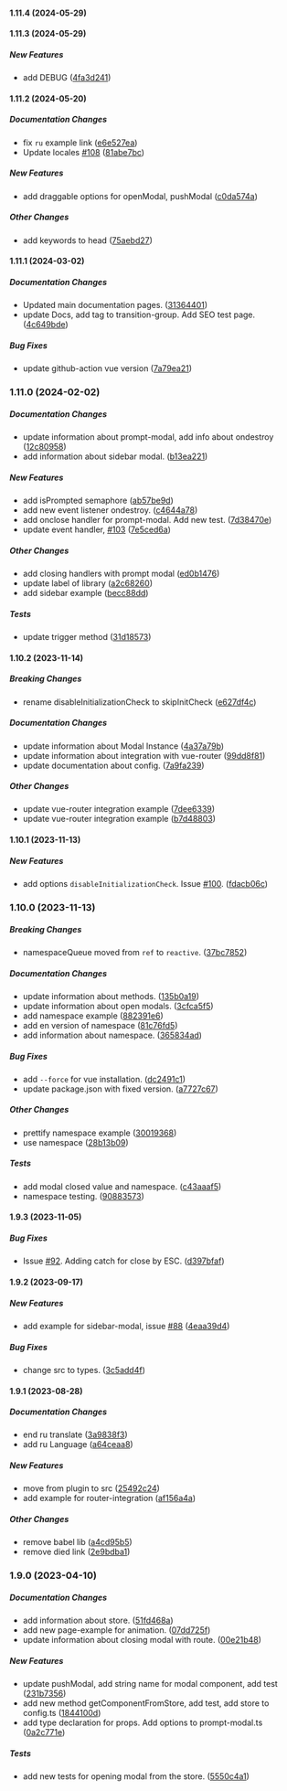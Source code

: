 #### 1.11.4 (2024-05-29)

#### 1.11.3 (2024-05-29)

##### New Features

*  add DEBUG ([4fa3d241](https://github.com/Jenesius/vue-modal/commit/4fa3d241e7fe9354314f4967d42269fb6fbc77c3))

#### 1.11.2 (2024-05-20)

##### Documentation Changes

*  fix `ru` example link ([e6e527ea](https://github.com/Jenesius/vue-modal/commit/e6e527ea7766147728c810e91c94a698e411d44a))
*  Update locales [#108](https://github.com/Jenesius/vue-modal/pull/108) ([81abe7bc](https://github.com/Jenesius/vue-modal/commit/81abe7bc159477a157ae15024cc4dc5b4d554e30))

##### New Features

*  add draggable options for openModal, pushModal ([c0da574a](https://github.com/Jenesius/vue-modal/commit/c0da574af8c2dd9088aa896a0bc599de5568a689))

##### Other Changes

*  add keywords to head ([75aebd27](https://github.com/Jenesius/vue-modal/commit/75aebd27a2ec4f3ab580bf7871eb2f7216b446d0))

#### 1.11.1 (2024-03-02)

##### Documentation Changes

*  Updated main documentation pages. ([31364401](https://github.com/Jenesius/vue-modal/commit/31364401f5ef622167e9e202d10fe95adf6ef3fb))
*  update Docs, add tag to transition-group. Add SEO test page. ([4c649bde](https://github.com/Jenesius/vue-modal/commit/4c649bde0efba59c310962fcd462c9bd8ba3d6b2))

##### Bug Fixes

*  update github-action vue version ([7a79ea21](https://github.com/Jenesius/vue-modal/commit/7a79ea2111b7d66984df2e92a70b10d2e657683c))

### 1.11.0 (2024-02-02)

##### Documentation Changes

*  update information about prompt-modal, add info about ondestroy ([12c80958](https://github.com/Jenesius/vue-modal/commit/12c809584a701ffe5c9a831f0e0e294efad05774))
*  add information about sidebar modal. ([b13ea221](https://github.com/Jenesius/vue-modal/commit/b13ea221f1509b6585009bfa515d548207ac8f7d))

##### New Features

*  add isPrompted semaphore ([ab57be9d](https://github.com/Jenesius/vue-modal/commit/ab57be9d822a5d2601c5a3bcd9e89481958b8022))
*  add new event listener ondestroy. ([c4644a78](https://github.com/Jenesius/vue-modal/commit/c4644a7860ea41413531f6870c2f1d2d8bb42de5))
*  add onclose handler for prompt-modal. Add new test. ([7d38470e](https://github.com/Jenesius/vue-modal/commit/7d38470e3f838b3f18075dbddb04898ba4e3733c))
*  update event handler, [#103](https://github.com/Jenesius/vue-modal/pull/103) ([7e5ced6a](https://github.com/Jenesius/vue-modal/commit/7e5ced6a5c0ea844cd052c81b6163c7d9b248c6b))

##### Other Changes

*  add closing handlers with prompt modal ([ed0b1476](https://github.com/Jenesius/vue-modal/commit/ed0b1476684e2b6a5d9757446f1d04a76da8b259))
*  update label of library ([a2c68260](https://github.com/Jenesius/vue-modal/commit/a2c68260963bbb8541b29c25434ee2e061289532))
*  add sidebar example ([becc88dd](https://github.com/Jenesius/vue-modal/commit/becc88ddcd4c939cc0dda4b3d5ea80ee1f31f947))

##### Tests

*  update trigger method ([31d18573](https://github.com/Jenesius/vue-modal/commit/31d18573f39b0311892f1dd5da9e9a509aa1f084))

#### 1.10.2 (2023-11-14)

##### Breaking Changes

*  rename disableInitializationCheck to skipInitCheck ([e627df4c](https://github.com/Jenesius/vue-modal/commit/e627df4c73114b2b81f369e802a9b3928b26b56f))

##### Documentation Changes

*  update information about Modal Instance ([4a37a79b](https://github.com/Jenesius/vue-modal/commit/4a37a79bfda333b195a375aa9e1359788a8a29d5))
*  update information about integration with vue-router ([99dd8f81](https://github.com/Jenesius/vue-modal/commit/99dd8f816a08f143ea3e31184129d103d4c8cd55))
*  update documentation about config. ([7a9fa239](https://github.com/Jenesius/vue-modal/commit/7a9fa23916bb0225ccaa4a94ea8eb8583368ec90))

##### Other Changes

*  update vue-router integration example ([7dee6339](https://github.com/Jenesius/vue-modal/commit/7dee6339255875ad4529614ec5dcefcbcbd5baef))
*  update vue-router integration example ([b7d48803](https://github.com/Jenesius/vue-modal/commit/b7d48803f7f6f72ecaeb42ef72bd5ef8874941d4))

#### 1.10.1 (2023-11-13)

##### New Features

*  add options `disableInitializationCheck`. Issue [#100](https://github.com/Jenesius/vue-modal/pull/100). ([fdacb06c](https://github.com/Jenesius/vue-modal/commit/fdacb06c2e1308a7961194a8f331d9d72962db6f))

### 1.10.0 (2023-11-13)

##### Breaking Changes

*  namespaceQueue moved from `ref` to `reactive`. ([37bc7852](https://github.com/Jenesius/vue-modal/commit/37bc7852e847bc7c5fdac9210bc1ad27be29da34))

##### Documentation Changes

*  update information about methods. ([135b0a19](https://github.com/Jenesius/vue-modal/commit/135b0a199aa48a4e5a230f08d73b6bb559aba0c9))
*  update information about open modals. ([3cfca5f5](https://github.com/Jenesius/vue-modal/commit/3cfca5f5be5433d1bbb76388bc7468652ce971bc))
*  add namespace example ([882391e6](https://github.com/Jenesius/vue-modal/commit/882391e68c8859262b2b81d15185fea7c5bd5b1b))
*  add en version of namespace ([81c76fd5](https://github.com/Jenesius/vue-modal/commit/81c76fd539dc9d1aa05a37aad965e263485458ea))
*  add information about namespace. ([365834ad](https://github.com/Jenesius/vue-modal/commit/365834ad7ab25ce0fed67245d47188185b638393))

##### Bug Fixes

*  add `--force` for vue installation. ([dc2491c1](https://github.com/Jenesius/vue-modal/commit/dc2491c1a5f877d437602584e1aaac57c2dc6235))
*  update package.json with fixed version. ([a7727c67](https://github.com/Jenesius/vue-modal/commit/a7727c678c395649a2c56c19fff7aab005847d92))

##### Other Changes

*  prettify namespace example ([30019368](https://github.com/Jenesius/vue-modal/commit/3001936830c03ae2653282e15957c4af3999afec))
*  use namespace ([28b13b09](https://github.com/Jenesius/vue-modal/commit/28b13b09208f83f744b64f954022e9d6a0c7eafa))

##### Tests

*  add modal closed value and namespace. ([c43aaaf5](https://github.com/Jenesius/vue-modal/commit/c43aaaf5ec6024292599eca62eb2f1cc2a86c0a3))
*  namespace testing. ([90883573](https://github.com/Jenesius/vue-modal/commit/90883573ea36da7ce35edb89e9ef20f2a6c0a86b))

#### 1.9.3 (2023-11-05)

##### Bug Fixes

*  Issue [#92](https://github.com/Jenesius/vue-modal/pull/92). Adding catch for close by ESC. ([d397bfaf](https://github.com/Jenesius/vue-modal/commit/d397bfaf841bb99b08ec52d3c9363dad88238573))

#### 1.9.2 (2023-09-17)

##### New Features

*  add example for sidebar-modal, issue [#88](https://github.com/Jenesius/vue-modal/pull/88) ([4eaa39d4](https://github.com/Jenesius/vue-modal/commit/4eaa39d47ec2c58270d93c3d0e6f6fcebb15e2ae))

##### Bug Fixes

*  change src to types. ([3c5add4f](https://github.com/Jenesius/vue-modal/commit/3c5add4fa7326ef33da2148f1dea58ee176bfcee))

#### 1.9.1 (2023-08-28)

##### Documentation Changes

*  end ru translate ([3a9838f3](https://github.com/Jenesius/vue-modal/commit/3a9838f385d8da589bf57f3b7e8c2e274d0e3e8a))
*  add ru Language ([a64ceaa8](https://github.com/Jenesius/vue-modal/commit/a64ceaa8b117c08af39dad2fb57003e8c7ef3638))

##### New Features

*  move from plugin to src ([25492c24](https://github.com/Jenesius/vue-modal/commit/25492c24522dd1ecce10d42c2a80f1e33017b32e))
*  add example for router-integration ([af156a4a](https://github.com/Jenesius/vue-modal/commit/af156a4a0263084499b791e5e5d6e69e8eb5a7e6))

##### Other Changes

*  remove babel lib ([a4cd95b5](https://github.com/Jenesius/vue-modal/commit/a4cd95b58f5a3d6b640726cab68e6798564fe1cd))
*  remove died link ([2e9bdba1](https://github.com/Jenesius/vue-modal/commit/2e9bdba161c590837cbc4f3c5a4ac8b32c1d7a6b))

### 1.9.0 (2023-04-10)

##### Documentation Changes

*  add information about store. ([51fd468a](https://github.com/Jenesius/vue-modal/commit/51fd468aa1df8aaa875f4447c109ab9e2e20ed1e))
*  add new page-example for animation. ([07dd725f](https://github.com/Jenesius/vue-modal/commit/07dd725f7fc836b82eb5f67a5883b4ff4a37cd02))
*  update information about closing modal with route. ([00e21b48](https://github.com/Jenesius/vue-modal/commit/00e21b486a0c434abcee468d047d936743b5dfd1))

##### New Features

*  update pushModal, add string name for modal component, add test ([231b7356](https://github.com/Jenesius/vue-modal/commit/231b7356fb7be909fb6ee585265240dcf2625678))
*  add new method getComponentFromStore, add test, add store to config.ts ([1844100d](https://github.com/Jenesius/vue-modal/commit/1844100d5d154f20900217f457cb52d10974e38d))
*  add type declaration for props. Add options to prompt-modal.ts ([0a2c771e](https://github.com/Jenesius/vue-modal/commit/0a2c771e70a7d5e11e2e77e199fbf33f2d0d4046))

##### Tests

*  add new tests for opening modal from the store. ([5550c4a1](https://github.com/Jenesius/vue-modal/commit/5550c4a193e4cbdff3775c61df8f438306fa12ba))


